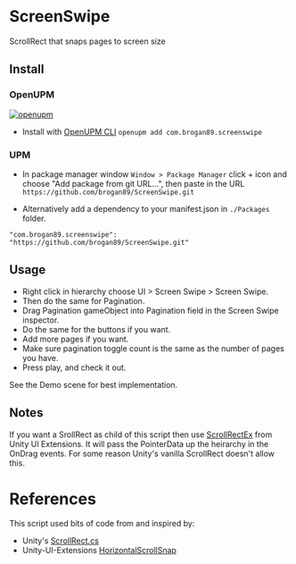 # ScreenSwipe

ScrollRect that snaps pages to screen size

## Install

### OpenUPM
[![openupm](https://img.shields.io/npm/v/com.brogan89.screenswipe?label=openupm&registry_uri=https://package.openupm.com)](https://openupm.com/packages/com.brogan89.screenswipe/)

- Install with [OpenUPM CLI](https://openupm.com/) `openupm add com.brogan89.screenswipe`

### UPM
- In package manager window `Window > Package Manager` click + icon and choose "Add package from git URL...", then paste in the URL `https://github.com/brogan89/ScreenSwipe.git`

- Alternatively add a dependency to your manifest.json in `./Packages` folder.
```
"com.brogan89.screenswipe": "https://github.com/brogan89/ScreenSwipe.git"
```

## Usage
- Right click in hierarchy choose UI > Screen Swipe > Screen Swipe. 
- Then do the same for Pagination. 
- Drag Pagination gameObject into Pagination field in the Screen Swipe inspector.
- Do the same for the buttons if you want.
- Add more pages if you want.
- Make sure pagination toggle count is the same as the number of pages you have.
- Press play, and check it out.

See the Demo scene for best implementation.

## Notes
If you want a SrollRect as child of this script then use [ScrollRectEx](https://bitbucket.org/UnityUIExtensions/unity-ui-extensions/src/release/Runtime/Scripts/Utilities/ScrollRectEx.cs) from Unity UI Extensions. It will pass the PointerData up the heirarchy in the OnDrag events. For some reason Unity's vanilla ScrollRect doesn't allow this.


# References
This script used bits of code from and inspired by:
- Unity's [ScrollRect.cs](https://bitbucket.org/Unity-Technologies/ui/src/0bd08e22bc17bdf80bf7b997a4b43877ae4ee9ac/UnityEngine.UI/UI/Core/ScrollRect.cs?at=5.2&fileviewer=file-view-default#ScrollRect.cs-12,178) 
- Unity-UI-Extensions [HorizontalScrollSnap](https://bitbucket.org/UnityUIExtensions/unity-ui-extensions/src/8b8c6f5c3adb0a953f04d8b74d4a12c004929458/Scripts/Layout/HorizontalScrollSnap.cs?at=master&fileviewer=file-view-default#HorizontalScrollSnap.cs-12)
